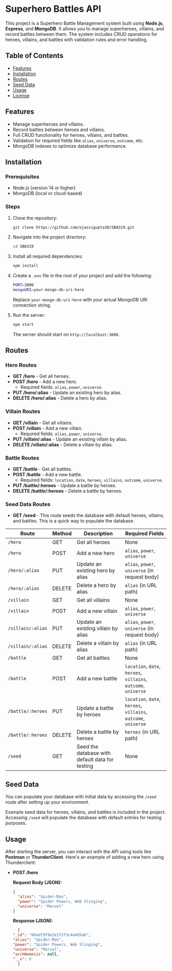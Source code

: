 # Superhero Battles API

This project is a Superhero Battle Management system built using **Node.js**, **Express**, and **MongoDB**. It allows you to manage superheroes, villains, and record battles between them. The system includes CRUD operations for heroes, villains, and battles with validation rules and error handling.

## Table of Contents

- [Features](#features)
- [Installation](#installation)
- [Routes](#routes)
- [Seed Data](#seed-data)
- [Usage](#usage)
- [License](#license)

## Features

- Manage superheroes and villains.
- Record battles between heroes and villains.
- Full CRUD functionality for heroes, villains, and battles.
- Validation for required fields like `alias`, `universe`, `outcome`, etc.
- MongoDB indexes to optimize database performance.

## Installation

### Prerequisites

- Node.js (version 14 or higher)
- MongoDB (local or cloud-based)

### Steps

1. Clone the repository:

    ```bash
    git clone https://github.com/ojasvigupta30/SBA319.git
    ```

2. Navigate into the project directory:

    ```bash
    cd SBA319
    ```

3. Install all required dependencies:

    ```bash
    npm install
    ```

4. Create a `.env` file in the root of your project and add the following:

    ```bash
    PORT=3000
    mongoURI=your-mongo-db-uri-here
    ```

    Replace `your-mongo-db-uri-here` with your actual MongoDB URI connection string.

5. Run the server:

    ```bash
    npm start
    ```

    The server should start on `http://localhost:3000`.

## Routes

### Hero Routes

- **GET /hero** - Get all heroes.
- **POST /hero** - Add a new hero.
  - Required fields: `alias`, `power`, `universe`.
- **PUT /hero/:alias** - Update an existing hero by alias.
- **DELETE /hero/:alias** - Delete a hero by alias.

### Villain Routes

- **GET /villain** - Get all villains.
- **POST /villain** - Add a new villain.
  - Required fields: `alias`, `power`, `universe`.
- **PUT /villain/:alias** - Update an existing villain by alias.
- **DELETE /villain/:alias** - Delete a villain by alias.

### Battle Routes

- **GET /battle** - Get all battles.
- **POST /battle** - Add a new battle.
  - Required fields: `location`, `date`, `heroes`, `villains`, `outcome`, `universe`.
- **PUT /battle/:heroes** - Update a battle by heroes.
- **DELETE /battle/:heroes** - Delete a battle by heroes.

### Seed Data Routes

- **GET /seed** - This route seeds the database with default heroes, villains, and battles. This is a quick way to populate the database.

| **Route**               | **Method** | **Description**                                    | **Required Fields**                                         |
|-------------------------|------------|----------------------------------------------------|-------------------------------------------------------------|
| `/hero`                 | GET        | Get all heroes                                     | None                                                        |
| `/hero`                 | POST       | Add a new hero                                     | `alias`, `power`, `universe`                                 |
| `/hero/:alias`          | PUT        | Update an existing hero by alias                   | `alias`, `power`, `universe` (in request body)               |
| `/hero/:alias`          | DELETE     | Delete a hero by alias                             | `alias` (in URL path)                                        |
| `/villain`              | GET        | Get all villains                                   | None                                                        |
| `/villain`              | POST       | Add a new villain                                  | `alias`, `power`, `universe`                                 |
| `/villain/:alias`       | PUT        | Update an existing villain by alias                | `alias`, `power`, `universe` (in request body)               |
| `/villain/:alias`       | DELETE     | Delete a villain by alias                          | `alias` (in URL path)                                        |
| `/battle`               | GET        | Get all battles                                    | None                                                        |
| `/battle`               | POST       | Add a new battle                                   | `location`, `date`, `heroes`, `villains`, `outcome`, `universe` |
| `/battle/:heroes`       | PUT        | Update a battle by heroes                          | `location`, `date`, `heroes`, `villains`, `outcome`, `universe` |
| `/battle/:heroes`       | DELETE     | Delete a battle by heroes                          | `heroes` (in URL path)                                       |
| `/seed`                 | GET        | Seed the database with default data for testing    | None                                                        |



## Seed Data

You can populate your database with initial data by accessing the `/seed` route after setting up your environment.

Example seed data for heroes, villains, and battles is included in the project. Accessing `/seed` will populate the database with default entries for testing purposes.

## Usage

After starting the server, you can interact with the API using tools like **Postman** or **ThunderClient**. Here's an example of adding a new hero using Thunderclient:

- **POST /hero**

     **Request Body (JSON):**

  ```json
  {
    "alias": "Spider-Man",
    "power": "Spider Powers, Web Slinging",
    "universe": "Marvel"
  }
  ```

     **Response (JSON):**

  ```json
    {
  "_id": "60adf9f9e1e1f2f3c4e4d5a6",
  "alias": "Spider-Man",
  "power": "Spider Powers, Web Slinging",
  "universe": "Marvel",
  "archNemesis": null,
  "__v": 0
    }
    ```


